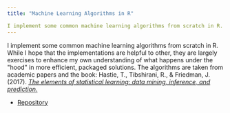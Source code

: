 ```yaml
---
title: "Machine Learning Algorithms in R"

I implement some common machine learning algorithms from scratch in R. 
---
```


I implement some common machine learning algorithms from scratch in R. While I hope that the implementations are helpful to other, they are largely exercises to enhance my own understanding of what happens under the "hood" in more efficient, packaged solutions. The algorithms are taken from academic papers and the book: Hastie, T., Tibshirani, R., & Friedman, J. (2017). [*The elements of statistical learning: data mining, inference, and prediction.*](https://www.sas.upenn.edu/~fdiebold/NoHesitations/BookAdvanced.pdf) 

- [Repository](https://github.com/mrcsrsch/Machine-Learning-in-R)
